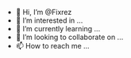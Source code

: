 - 👋 Hi, I’m @Fixrez
- 👀 I’m interested in ...
- 🌱 I’m currently learning ...
- 💞️ I’m looking to collaborate on ...
- 📫 How to reach me ...

<!---
Fixrez/Fixrez is a ✨ special ✨ repository because its `README.md` (this file) appears on your GitHub profile.
You can click the Preview link to take a look at your changes.
--->
